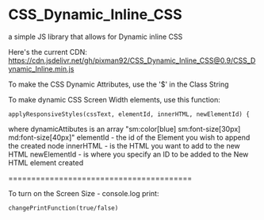 # CSS_Dynamic_Inline_CSS
a simple JS library that allows for Dynamic inline CSS 

Here's the current CDN:
https://cdn.jsdelivr.net/gh/pixman92/CSS_Dynamic_Inline_CSS@0.9/CSS_Dynamic_Inline.min.js

To make the CSS Dynamic Attributes, use the '$' in the Class String

To make dynamic CSS Screen Width elements, use this function:
```
applyResponsiveStyles(cssText, elementId, innerHTML, newElementId) {
```

where dynamicAttibutes is an array "sm:color[blue] sm:font-size[30px] md:font-size[40px]"
elementId - the id of the Element you wish to append the created node
innerHTML - is the HTML you want to add to the new HTML
newElementId - is where you specify an ID to be added to the New HTML element created

========================================

To turn on the Screen Size - console.log print:
```
changePrintFunction(true/false)
```


